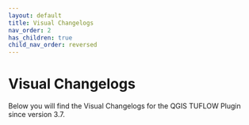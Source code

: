 ```yaml
---
layout: default
title: Visual Changelogs
nav_order: 2
has_children: true
child_nav_order: reversed
---
```



# Visual Changelogs

Below you will find the Visual Changelogs for the QGIS TUFLOW Plugin since version 3.7.
